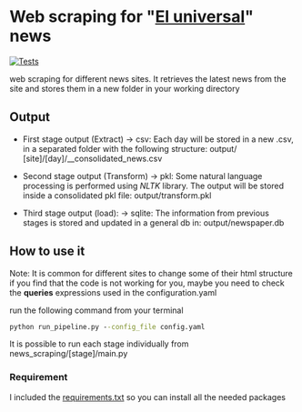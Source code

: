 # Web scraping for "[El universal](https://www.eluniversal.com)" news

[![Tests](https://github.com/AnomanderRK/newsscraping/actions/workflows/tests.yml/badge.svg)](https://github.com/AnomanderRK/newsscraping/actions/workflows/tests.yml)

web scraping for different news sites. It retrieves the latest news from the site and stores them in a new folder in your working directory

## Output
- First stage output (Extract) -> csv: Each day will be stored in a new .csv, in a separated folder with the following structure: output/
[site]/[day]/__consolidated_news.csv

- Second stage output (Transform) -> pkl: Some natural language processing is performed using _NLTK_ library. The output will be
stored inside a consolidated pkl file: output/transform.pkl

- Third stage output (load): -> sqlite: The information from previous stages is stored and updated in a general db
in: output/newspaper.db

## How to use it
Note: It is common for different sites to change some of their html structure 
if you find that the code is not working for you, maybe you need to check the **queries** expressions used in the configuration.yaml

 run the following command from your terminal
````cmd
python run_pipeline.py --config_file config.yaml
````

It is possible to run each stage individually from news_scraping/[stage]/main.py

### Requirement
I included the [requirements.txt](requirements.txt) so you can install all the needed packages
